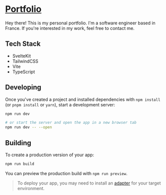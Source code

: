 # [Portfolio](https://ilyas-zahafkradra.com)

Hey there! This is my personal portfolio. I'm a software engineer based in France. If you're interested in my work, feel
free to contact me.

## Tech Stack

- SvelteKit
- TailwindCSS
- Vite
- TypeScript

## Developing

Once you've created a project and installed dependencies with `npm install` (or `pnpm install` or `yarn`), start a
development server:

```bash
npm run dev

# or start the server and open the app in a new browser tab
npm run dev -- --open
```

## Building

To create a production version of your app:

```bash
npm run build
```

You can preview the production build with `npm run preview`.

> To deploy your app, you may need to install an [adapter](https://kit.svelte.dev/docs/adapters) for your target
> environment.
